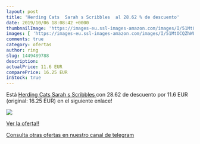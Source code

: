 ```yaml
---
layout: post
title: 'Herding Cats  Sarah s Scribbles  al 28.62 % de descuento'
date: 2019/10/06 18:08:42 +0000
thumbnailImage: 'https://images-eu.ssl-images-amazon.com/images/I/51MtOCQZhWL._SL200_.jpg'
images: [ 'https://images-eu.ssl-images-amazon.com/images/I/51MtOCQZhWL._SL200_.jpg' ]
comments: true
category: ofertas
author: ring
slug: 1449489788
description:
actualPrice: 11.6 EUR
comparePrice: 16.25 EUR
inStock: true
---
```


Está [Herding Cats  Sarah s Scribbles ](https://www.amazon.com/dp/1449489788/?tag=redken08-20) con 28.62 de descuento por 11.6 EUR (original: 16.25 EUR) en el siguiente enlace!

[![](https://images-eu.ssl-images-amazon.com/images/I/51MtOCQZhWL._SL200_.jpg)](https://www.amazon.com/dp/1449489788/?tag=redken08-20)

[Ver la oferta!!](https://www.amazon.com/dp/1449489788/?tag=redken08-20)

[Consulta otras ofertas en nuestro canal de telegram](https://t.me/s/ofertas25)
